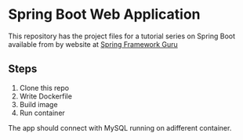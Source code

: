 # Spring Boot Web Application
This repository has the project files for a tutorial series on Spring Boot available from by website at [Spring Framework Guru](https://springframework.guru)


## Steps

1. Clone this repo
2. Write Dockerfile
3. Build image
4. Run container

The app should connect with MySQL running on  adifferent container.
